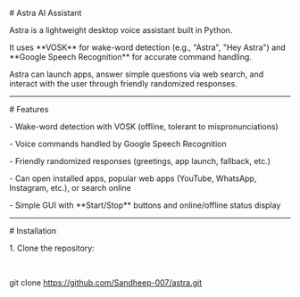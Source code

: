 \# Astra AI Assistant



Astra is a lightweight desktop voice assistant built in Python.  

It uses \*\*VOSK\*\* for wake-word detection (e.g., "Astra", "Hey Astra") and \*\*Google Speech Recognition\*\* for accurate command handling.  

Astra can launch apps, answer simple questions via web search, and interact with the user through friendly randomized responses.



---



\# Features

\- Wake-word detection with VOSK (offline, tolerant to mispronunciations)

\- Voice commands handled by Google Speech Recognition

\- Friendly randomized responses (greetings, app launch, fallback, etc.)

\- Can open installed apps, popular web apps (YouTube, WhatsApp, Instagram, etc.), or search online

\- Simple GUI with \*\*Start/Stop\*\* buttons and online/offline status display



---



\# Installation

1\. Clone the repository:

&nbsp;  

git clone https://github.com/Sandheep-007/astra.git



